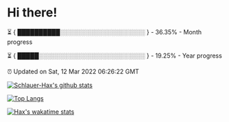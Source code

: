 # Hi there!

⏳ { ██████████░░░░░░░░░░░░░░░░░░░░ } - 36.35% - Month progress

⏳ { █████░░░░░░░░░░░░░░░░░░░░░░░░░ } - 19.25% - Year progress

⏰ Updated on Sat, 12 Mar 2022 06:26:22 GMT


[![Schlauer-Hax's github stats](https://github-readme-stats.vercel.app/api?username=Schlauer-Hax&show_icons=true&theme=dark&count_private=true)](https://github.com/Schlauer-Hax)


[![Top Langs](https://github-readme-stats.vercel.app/api/top-langs/?username=Schlauer-Hax&layout=compact&theme=dark)](https://github.com/Schlauer-Hax?tab=repositories)


[![Hax's wakatime stats](https://github-readme-stats.vercel.app/api/wakatime?username=Hax&theme=dark)](https://wakatime.com/@Hax)


